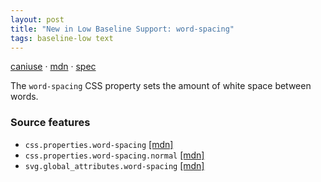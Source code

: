 ```yaml
---
layout: post
title: "New in Low Baseline Support: word-spacing"
tags: baseline-low text
---
```


[caniuse](https://caniuse.com/?search=word-spacing) · [mdn](https://developer.mozilla.org/en-US/search?q=word-spacing) · [spec](https://drafts.csswg.org/css-text-4/#word-spacing-property)

The `word-spacing` CSS property sets the amount of white space between words.

### Source features

- ``css.properties.word-spacing`` [[mdn]](https://developer.mozilla.org/en-US/search?q=css.properties.word-spacing)
- ``css.properties.word-spacing.normal`` [[mdn]](https://developer.mozilla.org/en-US/search?q=css.properties.word-spacing.normal)
- ``svg.global_attributes.word-spacing`` [[mdn]](https://developer.mozilla.org/en-US/search?q=svg.global_attributes.word-spacing)

